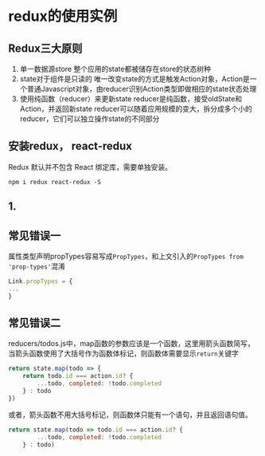 # redux的使用实例

## Redux三大原则

>

1. 单一数据源store
    整个应用的state都被储存在store的状态树种
1. state对于组件是只读的
    唯一改变state的方式是触发Action对象，Action是一个普通Javascript对象，由reducer识别Action类型即做相应的state状态处理
1. 使用纯函数（reducer）来更新state
    reducer是纯函数，接受oldState和Action，并返回新state
    reducer可以随着应用规模的变大，拆分成多个小的reducer，它们可以独立操作state的不同部分



## 安装redux， react-redux

Redux 默认并不包含 React 绑定库，需要单独安装。
```
npm i redux react-redux -S
```

## 1. 




## 常见错误一

属性类型声明propTypes容易写成`PropTypes`，和上文引入的`PropTypes from 'prop-types'`混淆
```javascript
Link.propTypes = {
...
}
```

## 常见错误二
reducers/todos.js中，map函数的参数应该是一个函数，这里用箭头函数简写，当箭头函数使用了大括号作为函数体标记，则函数体需要显示`return`关键字

```javascript
return state.map(todo => {
    return todo.id === action.id? {
        ...todo, completed: !todo.completed
    } : todo
})
```
或者，箭头函数不用大括号标记，则函数体只能有一个语句，并且返回语句值。
```javascript
return state.map(todo => todo.id === action.id? {
        ...todo, completed: !todo.completed
    } : todo)
```
